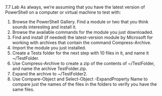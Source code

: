 7.7 Lab
As always, we’re assuming that you have the latest version of PowerShell on a computer or virtual machine to test with:
1.	Browse the PowerShell Gallery. Find a module or two that you think sounds interesting and install it.
2.	Browse the available commands for the module you just downloaded.
3.	Find and install (if needed) the latest-version module by Microsoft for working with archives that contain the command Compress-Archive.
4.	Import the module you just installed.
5.	Create a Tests folder for the next step with 10 files in it, and name it ~/TestFolder.
6.	Use Compress-Archive to create a zip of the contents of ~/TestFolder, and name the archive TestFolder.zip.
7.	Expand the archive to ~/TestFolder2.
8.	Use Compare-Object and Select-Object -ExpandProperty Name to compare just the names of the files in the folders to verify you have the same files.

